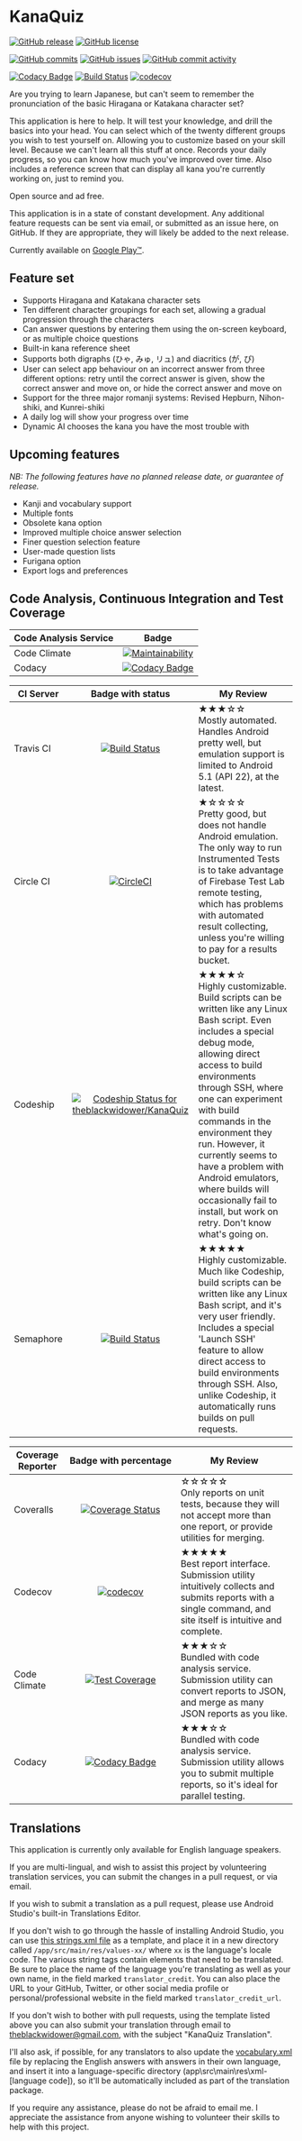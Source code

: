 # KanaQuiz

[![GitHub release](https://img.shields.io/github/release/theblackwidower/KanaQuiz.svg)](https://github.com/theblackwidower/KanaQuiz/releases/)
[![GitHub license](https://img.shields.io/github/license/theblackwidower/KanaQuiz.svg)](https://github.com/theblackwidower/KanaQuiz/blob/master/LICENSE)

[![GitHub commits](https://img.shields.io/github/commits-since/theblackwidower/KanaQuiz/latest.svg)](https://github.com/theblackwidower/KanaQuiz/commits/master)
[![GitHub issues](https://img.shields.io/github/issues/theblackwidower/KanaQuiz.svg)](https://github.com/theblackwidower/KanaQuiz/issues/)
[![GitHub commit activity](https://img.shields.io/github/commit-activity/4w/theblackwidower/KanaQuiz.svg)](https://github.com/theblackwidower/KanaQuiz/graphs/commit-activity)

[![Codacy Badge](https://api.codacy.com/project/badge/Grade/b0af5712d54745ada2893d82c55a680b)](https://www.codacy.com/app/theblackwidower/KanaQuiz?utm_source=github.com&amp;utm_medium=referral&amp;utm_content=theblackwidower/KanaQuiz&amp;utm_campaign=Badge_Grade)
[![Build Status](https://semaphoreci.com/api/v1/theblackwidower/kanaquiz/branches/master/shields_badge.svg)](https://semaphoreci.com/theblackwidower/kanaquiz)
[![codecov](https://codecov.io/gh/theblackwidower/KanaQuiz/branch/master/graph/badge.svg)](https://codecov.io/gh/theblackwidower/KanaQuiz)

Are you trying to learn Japanese, but can't seem to remember the pronunciation of the basic Hiragana or Katakana character set?

This application is here to help. It will test your knowledge, and drill the basics into your head. You can select which of the twenty different groups you wish to test yourself on. Allowing you to customize based on your skill level. Because we can't learn all this stuff at once. Records your daily progress, so you can know how much you've improved over time. Also includes a reference screen that can display all kana you're currently working on, just to remind you. 

Open source and ad free.

This application is in a state of constant development. Any additional feature requests can be sent via email, or submitted as an issue here, on GitHub. If they are appropriate, they will likely be added to the next release.

Currently available on [Google Play™](https://play.google.com/store/apps/details?id=com.noprestige.kanaquiz).

## Feature set

  * Supports Hiragana and Katakana character sets
  * Ten different character groupings for each set, allowing a gradual progression through the characters
  * Can answer questions by entering them using the on-screen keyboard, or as multiple choice questions
  * Built-in kana reference sheet
  * Supports both digraphs (ひゃ, みゅ, リュ) and diacritics (が, ぴ)
  * User can select app behaviour on an incorrect answer from three different options: retry until the correct answer is given, show the correct answer and move on, or hide the correct answer and move on
  * Support for the three major romanji systems: Revised Hepburn, Nihon-shiki, and Kunrei-shiki
  * A daily log will show your progress over time
  * Dynamic AI chooses the kana you have the most trouble with

## Upcoming features

_NB: The following features have no planned release date, or guarantee of release._

  * Kanji and vocabulary support
  * Multiple fonts
  * Obsolete kana option
  * Improved multiple choice answer selection
  * Finer question selection feature
  * User-made question lists
  * Furigana option
  * Export logs and preferences

## Code Analysis, Continuous Integration and Test Coverage

| Code Analysis Service | Badge |
| --------------------- |:-----:|
| Code Climate          | [![Maintainability](https://api.codeclimate.com/v1/badges/e0d6b8024f0ffa7682c9/maintainability)](https://codeclimate.com/github/theblackwidower/KanaQuiz/maintainability) |
| Codacy                | [![Codacy Badge](https://api.codacy.com/project/badge/Grade/b0af5712d54745ada2893d82c55a680b)](https://www.codacy.com/app/theblackwidower/KanaQuiz?utm_source=github.com&amp;utm_medium=referral&amp;utm_content=theblackwidower/KanaQuiz&amp;utm_campaign=Badge_Grade) |

| CI Server | Badge&nbsp;with&nbsp;status | My Review |
| --------- |:---------------------------:| --------- |
| Travis CI | [![Build Status](https://travis-ci.org/theblackwidower/KanaQuiz.svg?branch=master)](https://travis-ci.org/theblackwidower/KanaQuiz) | ★★★☆☆<br />Mostly automated. Handles Android pretty well, but emulation support is limited to Android 5.1 (API 22), at the latest. |
| Circle CI | [![CircleCI](https://circleci.com/gh/theblackwidower/KanaQuiz.svg?style=shield)](https://circleci.com/gh/theblackwidower/KanaQuiz) | ★☆☆☆☆<br />Pretty good, but does not handle Android emulation. The only way to run Instrumented Tests is to take advantage of Firebase Test Lab remote testing, which has problems with automated result collecting, unless you're willing to pay for a results bucket. |
| Codeship  | [![Codeship Status for theblackwidower/KanaQuiz](https://app.codeship.com/projects/7db68d50-ff29-0135-aeeb-56b253369268/status?branch=master)](https://app.codeship.com/projects/279635) | ★★★★☆<br />Highly customizable. Build scripts can be written like any Linux Bash script. Even includes a special debug mode, allowing direct access to build environments through SSH, where one can experiment with build commands in the environment they run. However, it currently seems to have a problem with Android emulators, where builds will occasionally fail to install, but work on retry. Don't know what's going on. |
| Semaphore | [![Build Status](https://semaphoreci.com/api/v1/theblackwidower/kanaquiz/branches/master/shields_badge.svg)](https://semaphoreci.com/theblackwidower/kanaquiz) | ★★★★★<br />Highly customizable. Much like Codeship, build scripts can be written like any Linux Bash script, and it's very user friendly. Includes a special 'Launch SSH' feature to allow direct access to build environments through SSH. Also, unlike Codeship, it automatically runs builds on pull requests. |

| Coverage Reporter | Badge&nbsp;with&nbsp;percentage | My Review |
| ----------------- |:-------------------------------:| --------- |
| Coveralls         | [![Coverage Status](https://coveralls.io/repos/github/theblackwidower/KanaQuiz/badge.svg?branch=master)](https://coveralls.io/github/theblackwidower/KanaQuiz?branch=master) | ☆☆☆☆☆<br />Only reports on unit tests, because they will not accept more than one report, or provide utilities for merging. |
| Codecov           | [![codecov](https://codecov.io/gh/theblackwidower/KanaQuiz/branch/master/graph/badge.svg)](https://codecov.io/gh/theblackwidower/KanaQuiz) | ★★★★★<br />Best report interface. Submission utility intuitively collects and submits reports with a single command, and site itself is intuitive and complete. |
| Code Climate      | [![Test Coverage](https://api.codeclimate.com/v1/badges/e0d6b8024f0ffa7682c9/test_coverage)](https://codeclimate.com/github/theblackwidower/KanaQuiz/test_coverage) | ★★★☆☆<br />Bundled with code analysis service. Submission utility can convert reports to JSON, and merge as many JSON reports as you like. |
| Codacy            | [![Codacy Badge](https://api.codacy.com/project/badge/Coverage/b0af5712d54745ada2893d82c55a680b)](https://www.codacy.com/app/theblackwidower/KanaQuiz?utm_source=github.com&utm_medium=referral&utm_content=theblackwidower/KanaQuiz&utm_campaign=Badge_Coverage) | ★★★☆☆<br />Bundled with code analysis service. Submission utility allows you to submit multiple reports, so it's ideal for parallel testing. |

## Translations

This application is currently only available for English language speakers.

If you are multi-lingual, and wish to assist this project by volunteering translation services, you can submit the changes in a pull request, or via email.

If you wish to submit a translation as a pull request, please use Android Studio's built-in Translations Editor. 

If you don't wish to go through the hassle of installing Android Studio, you can use [this strings.xml file](https://gist.github.com/theblackwidower/206876858d2bc5a81f9014267750d8fd) as a template, and place it in a new directory called `/app/src/main/res/values-xx/` where `xx` is the language's locale code. The various string tags contain elements that need to be translated. Be sure to place the name of the language you're translating as well as your own name, in the field marked `translator_credit`. You can also place the URL to your GitHub, Twitter, or other social media profile or personal/professional website in the field marked `translator_credit_url`.

If you don't wish to bother with pull requests, using the template listed above you can also submit your translation through email to [theblackwidower@gmail.com](mailto:theblackwidower@gmail.com?subject=KanaQuiz%20Translation), with the subject "KanaQuiz Translation".

I'll also ask, if possible, for any translators to also update the [vocabulary.xml](https://github.com/theblackwidower/KanaQuiz/blob/master/app/src/main/res/xml/vocabulary.xml) file by replacing the English answers with answers in their own language, and insert it into a language-specific directory (app\src\main\res\xml-[language code]), so it'll be automatically included as part of the translation package.

If you require any assistance, please do not be afraid to email me. I appreciate the assistance from anyone wishing to volunteer their skills to help with this project.
